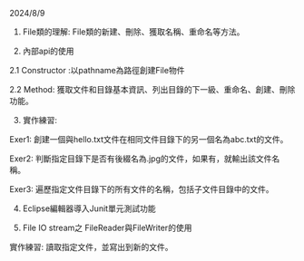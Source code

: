 2024/8/9

1.	File類的理解: File類的新建、刪除、獲取名稱、重命名等方法。

2.	內部api的使用

2.1	Constructor :以pathname為路徑創建File物件

2.2	 Method: 獲取文件和目錄基本資訊、列出目錄的下一級、重命名、創建、刪除功能。

3.	實作練習:

Exer1: 創建一個與hello.txt文件在相同文件目錄下的另一個名為abc.txt的文件。

Exer2: 判斷指定目錄下是否有後綴名為.jpg的文件，如果有，就輸出該文件名稱。

Exer3: 遍歷指定文件目錄下的所有文件的名稱，包括子文件目錄中的文件。

4.	Eclipse編輯器導入Junit單元測試功能

5.	File IO stream之 FileReader與FileWriter的使用

實作練習: 讀取指定文件，並寫出到新的文件。

